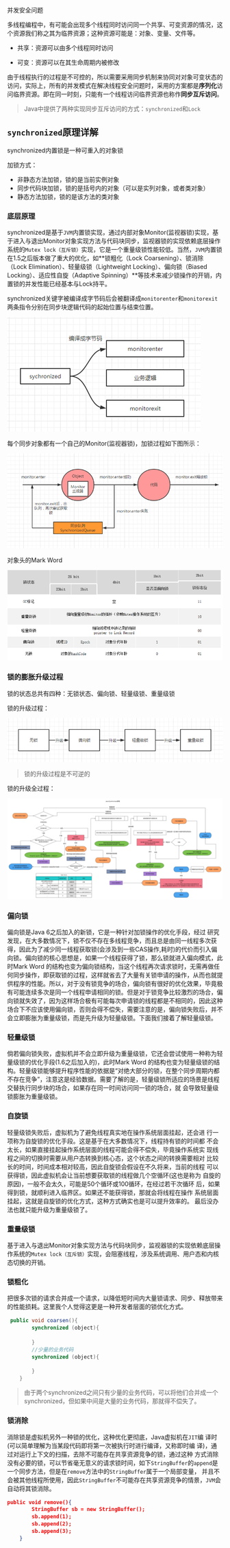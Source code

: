 并发安全问题

多线程编程中，有可能会出现多个线程同时访问同一个共享、可变资源的情况，这个资源我们称之其为临界资源；这种资源可能是：对象、变量、文件等。 

- 共享：资源可以由多个线程同时访问 

- 可变：资源可以在其生命周期内被修改

由于线程执行的过程是不可控的，所以需要采用同步机制来协同对对象可变状态的访问，实际上，所有的并发模式在解决线程安全问题时，采用的方案都是**序列化**访问临界资源。即在同一时刻，只能有一个线程访问临界资源也称作**同步互斥访问**。

> Java中提供了两种实现同步互斥访问的方式：`synchronized`和`Lock`

## `synchronized`原理详解

synchronized内置锁是一种可重入的对象锁

加锁方式：

- 非静态方法加锁，锁的是当前实例对象
- 同步代码块加锁，锁的是括号内的对象（可以是实列对象，或者类对象）
- 静态方法加锁，锁的是该方法的类对象

### 底层原理

synchronized是基于`JVM`内置锁实现，通过内部对象Monitor(监视器锁)实现，基于进入与退出Monitor对象实现方法与代码块同步，监视器锁的实现依赖底层操作系统的`Mutex lock（互斥锁）`实现，它是一个重量级锁性能较低。当然，`JVM`内置锁在1.5之后版本做了重大的优化，如**锁粗化（Lock Coarsening）、锁消除（Lock Elimination）、轻量级锁（Lightweight Locking）、偏向锁（Biased Locking）、适应性自旋（Adaptive Spinning）**等技术来减少锁操作的开销，内置锁的并发性能已经基本与Lock持平。 

synchronized关键字被编译成字节码后会被翻译成`monitorenter`和`monitorexit` 两条指令分别在同步块逻辑代码的起始位置与结束位置。

![](synchronized2monitor.png)

每个同步对象都有一个自己的Monitor(监视器锁)，加锁过程如下图所示：

![](加锁过程.png)

对象头的Mark Word

![](markword.png)

### 锁的膨胀升级过程

锁的状态总共有四种：无锁状态、偏向锁、轻量级锁、重量级锁

锁的升级过程：

![](锁的升级过程.png)

> 锁的升级过程是不可逆的

锁的升级全过程：

![](锁的升级全过程.png)

### 偏向锁 

偏向锁是Java 6之后加入的新锁，它是一种针对加锁操作的优化手段，经过 研究发现，在大多数情况下，锁不仅不存在多线程竞争，而且总是由同一线程多次获得，因此为了减少同一线程获取锁(会涉及到一些CAS操作,耗时)的代价而引入偏向锁。偏向锁的核心思想是，如果一个线程获得了锁，那么锁就进入偏向模式，此时Mark Word 的结构也变为偏向锁结构，当这个线程再次请求锁时，无需再做任何同步操作，即获取锁的过程，这样就省去了大量有关锁申请的操作，从而也就提供程序的性能。所以，对于没有锁竞争的场合，偏向锁有很好的优化效果，毕竟极有可能连续多次是同一个线程申请相同的锁。但是对于锁竞争比较激烈的场合，偏向锁就失效了，因为这样场合极有可能每次申请锁的线程都是不相同的，因此这种场合下不应该使用偏向锁，否则会得不偿失，需要注意的是，偏向锁失败后，并不会立即膨胀为重量级锁，而是先升级为轻量级锁。下面我们接着了解轻量级锁。 

### 轻量级锁
倘若偏向锁失败，虚拟机并不会立即升级为重量级锁，它还会尝试使用一种称为轻量级锁的优化手段(1.6之后加入的)，此时Mark Word 的结构也变为轻量级锁的结构。轻量级锁能够提升程序性能的依据是“对绝大部分的锁，在整个同步周期内都不存在竞争”，注意这是经验数据。需要了解的是，轻量级锁所适应的场景是线程交替执行同步块的场合，如果存在同一时间访问同一锁的场合，就 会导致轻量级锁膨胀为重量级锁。

### 自旋锁
轻量级锁失败后，虚拟机为了避免线程真实地在操作系统层面挂起，还会进 行一项称为自旋锁的优化手段。这是基于在大多数情况下，线程持有锁的时间都 不会太长，如果直接挂起操作系统层面的线程可能会得不偿失，毕竟操作系统实 现线程之间的切换时需要从用户态转换到核心态，这个状态之间的转换需要相对 比较长的时间，时间成本相对较高，因此自旋锁会假设在不久将来，当前的线程 可以获得锁，因此虚拟机会让当前想要获取锁的线程做几个空循环(这也是称为 自旋的原因)，一般不会太久，可能是50个循环或100循环，在经过若干次循环 后，如果得到锁，就顺利进入临界区。如果还不能获得锁，那就会将线程在操作 系统层面挂起，这就是自旋锁的优化方式，这种方式确实也是可以提升效率的。 最后没办法也就只能升级为重量级锁了。

### 重量级锁
基于进入与退出Monitor对象实现方法与代码块同步，监视器锁的实现依赖底层操作系统的`Mutex lock（互斥锁）`实现，会阻塞线程，涉及系统调用、用户态和内核态切换的开销。

### 锁粗化
把很多次锁的请求合并成一个请求，以降低短时间内大量锁请求、同步、释放带来的性能损耗。这里我个人觉得这更是一种开发者层面的锁优化方式。
```java
 public void coarsen(){
        synchronized (object){

        }
        //少量的业务代码
        synchronized (object){

        }
    }
```

> 由于两个synchronized之间只有少量的业务代码，可以将他们合并成一个synchronized，但如果中间是大量的业务代码，那就得不偿失了。

### 锁消除

消除锁是虚拟机另外一种锁的优化，这种优化更彻底，Java虚拟机在`JIT`编 译时(可以简单理解为当某段代码即将第一次被执行时进行编译，又称即时编 译)，通过对运行上下文的扫描，去除不可能存在共享资源竞争的锁，通过这种 方式消除没有必要的锁，可以节省毫无意义的请求锁时间，如下`StringBuffer`的`append`是一个同步方法，但是在`remove`方法中的`StringBuffer`属于一个局部变量， 并且不会被其他线程所使用，因此`StringBuffer`不可能存在共享资源竞争的情景，`JVM`会自动将其锁消除。

```json
public void remove(){
        StringBuffer sb = new StringBuffer();
        sb.append(1);
        sb.append(2);
        sb.append(3);
    }
```

